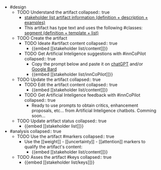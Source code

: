 

- #design
	- TODO Understand the artifact
	  collapsed:: true
		- [stakeholder list artifact information (definition + description + examples)](https://go.innbok.com/#/page/innBoK%2Fstakeholder-list%2Finfo)
		- This artifact has type text and uses the following #classes: [segment (definition + template + list)](https://go.innbok.com/#/page/innBoK%2Fclass%2Fsegment)
	- TODO Create the artifact
		- TODO Ideate #artifact content
		  collapsed:: true
			- {{embed [[stakeholder list/content]]}}
		- TODO Get Artificial Inteligence suggestions with #innCoPilot
		  collapsed:: true
			- Copy the prompt below and paste it on [chatGPT](https://chat.openai.com) and/or [Google Bard](https://bard.google.com/chat)
			- {{embed [[stakeholder list/innCoPilot]]}}
	- TODO Update the artifact
	  collapsed:: true
		- TODO Edit the artifact content
		  collapsed:: true
			- {{embed [[stakeholder list/content]]}}
		- TODO Get Artificial Inteligence feedback with #innCoPilot
		  collapsed:: true
			- Ready to use prompts to obtain critics, enhancement proposals, etc... from Artificial Inteligence chatbots. Comming soon...
	- TODO Update artifact status
	  collapsed:: true
		- {{embed [[stakeholder list]]}}
- #analysis
  collapsed:: true
	- TODO Use the artifact #markers
	  collapsed:: true
		- Use the [[weight]] - [[uncertainty]] - [[attention]] markers to qualify the artifact's content:
			- {{embed [[stakeholder list/content]]}}
	- TODO Asses the artifact #keys
	  collapsed:: true
		- {{embed [[stakeholder list/keys]]}}